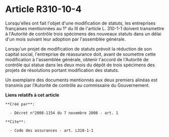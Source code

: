 # Article R310-10-4

Lorsqu'elles ont fait l'objet d'une modification de statuts, les entreprises françaises mentionnées au 1° du III de l'article
L. 310-1-1 doivent transmettre à l'Autorité de contrôle trois spécimens des nouveaux statuts dans un délai d'un mois suivant
leur adoption par l'assemblée générale. 

Lorsqu'un projet de modification de statuts prévoit la réduction de son capital social, l'entreprise de réassurance doit,
avant de soumettre cette modification à l'assemblée générale, obtenir l'accord de l'Autorité de contrôle qui statue dans les
deux mois du dépôt de trois spécimens des projets de résolutions portant modification des statuts. 

Un exemplaire des documents mentionnés aux deux premiers alinéas est transmis par l'Autorité de contrôle au commissaire du
Gouvernement.

**Liens relatifs à cet article**

	**Créé par**:

	  - Décret n°2008-1154 du 7 novembre 2008 - art. 1

	**Cite**:

	  - Code des assurances - art. L310-1-1
